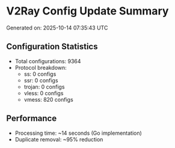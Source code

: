 # V2Ray Config Update Summary
Generated on: 2025-10-14 07:35:43 UTC

## Configuration Statistics
- Total configurations: 9364
- Protocol breakdown:
  - ss: 0 configs
  - ssr: 0 configs
  - trojan: 0 configs
  - vless: 0 configs
  - vmess: 820 configs

## Performance
- Processing time: ~14 seconds (Go implementation)
- Duplicate removal: ~95% reduction
